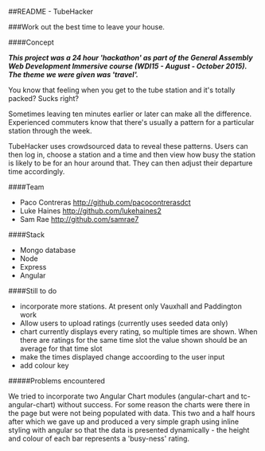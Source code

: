 ##README - TubeHacker

###Work out the best time to leave your house.

####Concept

***This project was a 24 hour 'hackathon' as part of the General Assembly Web Development Immersive course (WDI15 - August - October 2015). The theme we were given was 'travel'.***

You know that feeling when you get to the tube station and it's totally packed? Sucks right?

Sometimes leaving ten minutes earlier or later can make all the difference. Experienced commuters know that there's usually a pattern for a particular station through the week.

TubeHacker uses crowdsourced data to reveal these patterns. Users can then log in, choose a station and a time and then view how busy the station is likely to be for an hour around that. They can then adjust their departure time accordingly.

####Team
- Paco Contreras http://github.com/pacocontrerasdct
- Luke Haines http://github.com/lukehaines2
- Sam Rae http://github.com/samrae7

####Stack
- Mongo database
- Node
- Express
- Angular

####Still to do
* incorporate more stations. At present only Vauxhall and Paddington work
* Allow users to upload ratings (currently uses seeded data only)
* chart currently displays every rating, so multiple times are shown. When there are ratings for the same time slot the value shown should be an average for that time slot
* make the times displayed change accoording to the user input
* add colour key

#####Problems encountered

We tried to incorporate two Angular Chart modules (angular-chart and tc-angular-chart) without success. For some reason the charts were there in the page but were not being populated with data. This two and a half hours after which we gave up and produced a very simple graph using inline styling with angular so that the data is presented dynamically - the height and colour of each bar represents a 'busy-ness' rating.

